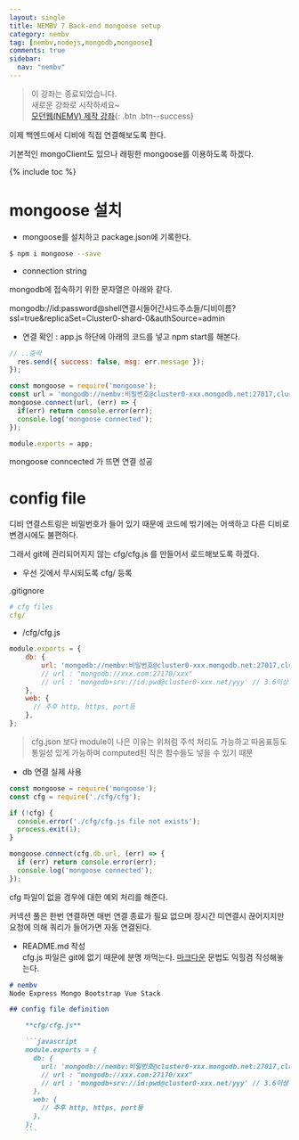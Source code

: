 ```yaml
---
layout: single
title: NEMBV 7 Back-end mongoose setup
category: nembv
tag: [nembv,nodejs,mongodb,mongoose]
comments: true
sidebar:
  nav: "nembv"
---
```


> 이 강좌는 종료되었습니다.  
새로운 강좌로 시작하세요~  
[모던웹(NEMV) 제작 강좌](/nemv/){: .btn .btn--success}  

이제 백엔드에서 디비에 직접 연결해보도록 한다.

기본적인 mongoClient도 있으나 래핑한 mongoose를 이용하도록 하겠다.

{% include toc %}

# mongoose 설치

- mongoose를 설치하고 package.json에 기록한다.

```bash
$ npm i mongoose --save
```

- connection string

mongodb에 접속하기 위한 문자열은 아래와 같다.

mongodb://id:password@shell연결시들어간샤드주소들/디비이름?ssl=true&replicaSet=Cluster0-shard-0&authSource=admin

- 연결 확인 : app.js 하단에 아래의 코드를 넣고 npm start를 해본다.

```javascript
// ..중략
  res.send({ success: false, msg: err.message });
});

const mongoose = require('mongoose');
const url = 'mongodb://nembv:비밀번호@cluster0-xxx.mongodb.net:27017,cluster0-xxx.mongodb.net:27017,cluster0-xxx.mongodb.net:27017/nembv?ssl=true&replicaSet=Cluster0-xxx&authSource=admin';
mongoose.connect(url, (err) => {
  if(err) return console.error(err);
  console.log('mongoose connected');
});

module.exports = app;
```

mongoose conncected 가 뜨면 연결 성공

# config file

디비 연결스트링은 비밀번호가 들어 있기 때문에 코드에 밖기에는 어색하고 다른 디비로 변경시에도 불편하다.

그래서 git에 관리되어지지 않는 cfg/cfg.js 를 만들어서 로드해보도록 하겠다.

- 우선 깃에서 무시되도록 cfg/ 등록

.gitignore

```yaml
# cfg files
cfg/
```

- /cfg/cfg.js

```javascript
module.exports = {
    db: {
        url: 'mongodb://nembv:비밀번호@cluster0-xxx.mongodb.net:27017,cluster0-xxx.mongodb.net:27017,cluster0-xxx.mongodb.net:27017/nembv?ssl=true&replicaSet=Cluster0-xxx&authSource=admin'
        // url : "mongodb://xxx.com:27170/xxx"
        // url : 'mongodb+srv://id:pwd@cluster0-xxx.net/yyy' // 3.6이상
    },    
    web: {
      // 추후 http, https, port등 
    },
};
```

> cfg.json 보다 module이 나은 이유는 위처럼 주석 처리도 가능하고 따옴표등도 통일성 있게 가능하며 computed된 작은 함수들도 넣을 수 있기 때문

- db 연결 실제 사용

```javascript
const mongoose = require('mongoose');
const cfg = require('./cfg/cfg');

if (!cfg) {
  console.error('./cfg/cfg.js file not exists');
  process.exit(1);
}

mongoose.connect(cfg.db.url, (err) => {
  if (err) return console.error(err);
  console.log('mongoose connected');
});
```
cfg 파일이 없을 경우에 대한 예외 처리를 해준다. 

커넥션 풀은 한번 연결하면 매번 연결 종료가 필요 없으며 장시간 미연결시 끊어지지만 요청에 의해 쿼리가 들어가면 자동 연결된다.

- README.md 작성  
    cfg.js 파일은 git에 없기 때문에 분명 까먹는다. [마크다운](/github/markdown/) 문법도 익힐겸 작성해놓는다.
    
```markdown
# nembv
Node Express Mongo Bootstrap Vue Stack

## config file definition

    **cfg/cfg.js**

    ```javascript
    module.exports = {
      db: {
        url: 'mongodb://nembv:비밀번호@cluster0-xxx.mongodb.net:27017,cluster0-xxx.mongodb.net:27017,cluster0-xxx.mongodb.net:27017/nembv?ssl=true&replicaSet=Cluster0-xxx&authSource=admin',
        // url : "mongodb://xxx.com:27170/xxx"
        // url : 'mongodb+srv://id:pwd@cluster0-xxx.net/yyy' // 3.6이상
      },
      web: {
        // 추후 http, https, port등 
      },
    };
    ```
``` 


